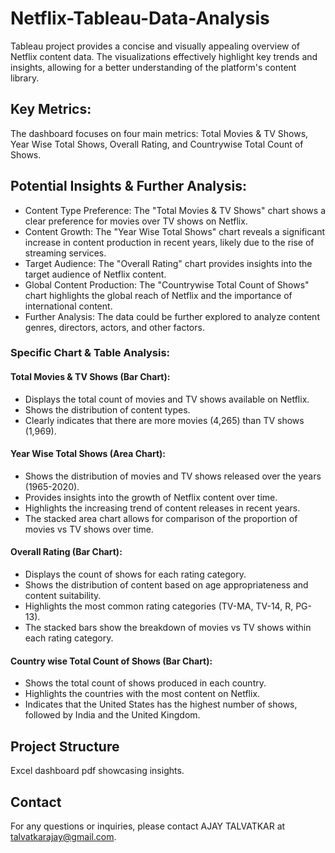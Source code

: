 # Netflix-Tableau-Data-Analysis
Tableau project provides a concise and visually appealing overview of Netflix content data.
The visualizations effectively highlight key trends and insights, allowing for a better understanding of the platform's content library.
## Key Metrics:
The dashboard focuses on four main metrics: Total Movies & TV Shows, Year Wise Total Shows, Overall Rating, and Countrywise Total Count of Shows.

## Potential Insights & Further Analysis:
- Content Type Preference: The "Total Movies & TV Shows" chart shows a clear preference for movies over TV shows on Netflix.
- Content Growth: The "Year Wise Total Shows" chart reveals a significant increase in content production in recent years, likely due to the rise of streaming services.
- Target Audience: The "Overall Rating" chart provides insights into the target audience of Netflix content.
- Global Content Production: The "Countrywise Total Count of Shows" chart highlights the global reach of Netflix and the importance of international content.
- Further Analysis: The data could be further explored to analyze content genres, directors, actors, and other factors.

### Specific Chart & Table Analysis:
#### Total Movies & TV Shows (Bar Chart):
- Displays the total count of movies and TV shows available on Netflix.
- Shows the distribution of content types.
- Clearly indicates that there are more movies (4,265) than TV shows (1,969).

#### Year Wise Total Shows (Area Chart):
- Shows the distribution of movies and TV shows released over the years (1965-2020).
- Provides insights into the growth of Netflix content over time.
- Highlights the increasing trend of content releases in recent years.
- The stacked area chart allows for comparison of the proportion of movies vs TV shows over time.

#### Overall Rating (Bar Chart):
- Displays the count of shows for each rating category.
- Shows the distribution of content based on age appropriateness and content suitability.
- Highlights the most common rating categories (TV-MA, TV-14, R, PG-13).
- The stacked bars show the breakdown of movies vs TV shows within each rating category.

#### Country wise Total Count of Shows (Bar Chart):
- Shows the total count of shows produced in each country.
- Highlights the countries with the most content on Netflix.
- Indicates that the United States has the highest number of shows, followed by India and the United Kingdom.

## Project Structure
Excel dashboard pdf showcasing insights.

## Contact
For any questions or inquiries, please contact AJAY TALVATKAR at talvatkarajay@gmail.com.
